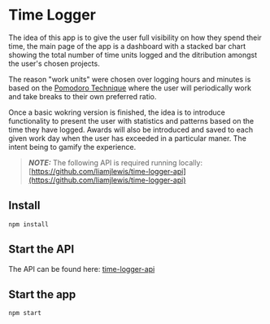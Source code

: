 # Time Logger
The idea of this app is to give the user full visibility on how they spend their time, the main page of the app is a dashboard with a stacked bar chart showing the total number of time units logged and the ditribution amongst the user's chosen projects.

The reason "work units" were chosen over logging hours and minutes is based on the [Pomodoro Technique](https://en.wikipedia.org/wiki/Pomodoro_Technique) where the user will periodically work and take breaks to their own preferred ratio.

Once a basic wokring version is finished, the idea is to introduce functionality to present the user with statistics and patterns based on the time they have logged. Awards will also be introduced and saved to each given work day when the user has exceeded in a particular maner. The intent being to gamify the experience.

> **_NOTE:_** The following API is required running locally: [https://github.com/liamjlewis/time-logger-api](https://github.com/liamjlewis/time-logger-api)

## Install
```
npm install
```
## Start the API
The API can be found here: [time-logger-api](https://github.com/liamjlewis/time-logger-api)

## Start the app
```
npm start
```